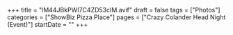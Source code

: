 +++
title = "lM44JBkPWI7C4ZD53cIM.avif"
draft = false
tags = ["Photos"]
categories = ["ShowBiz Pizza Place"]
pages = ["Crazy Colander Head Night (Event)"]
startDate = ""
+++
